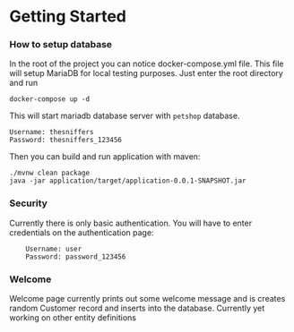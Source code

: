 # Getting Started

### How to setup database

In the root of the project you can notice docker-compose.yml file.
This file will setup MariaDB for local testing purposes.
Just enter the root directory and run 
```
docker-compose up -d
```
This will start mariadb database server with `petshop` database.
```
Username: thesniffers
Password: thesniffers_123456
```
Then you can build and run application with maven:
```
./mvnw clean package
java -jar application/target/application-0.0.1-SNAPSHOT.jar
```

### Security

Currently there is only basic authentication. 
You will have to enter credentials on the authentication page:

```
    Username: user
    Password: password_123456
```

### Welcome
Welcome page currently prints out some welcome message
and is creates random Customer record and inserts into the database.
Currently yet working on other entity definitions